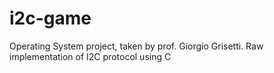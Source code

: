# i2c-game
Operating System project, taken by prof. Giorgio Grisetti. Raw implementation of I2C protocol using C
